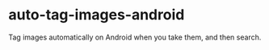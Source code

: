 auto-tag-images-android
=======================

Tag images automatically on Android when you take them, and then search.
